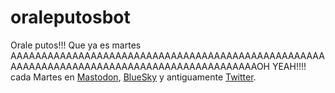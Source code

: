 # oraleputosbot

Orale putos!!! Que ya es martes AAAAAAAAAAAAAAAAAAAAAAAAAAAAAAAAAAAAAAAAAAAAAAAAAAAAAAAAAAAAAAAAAAAAAAAAAAAAAAAAAAAAAAAAAAAOH YEAH!!!! cada Martes en [Mastodon](https://mastodon.social/@oraleputosbot), [BlueSky](https://bsky.app/profile/oraleputosbot.bsky.social) y antiguamente [Twitter](https://x.com/oralePutosBot).


